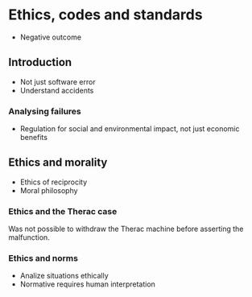 # Ethics, codes and standards
- Negative outcome

## Introduction
- Not just software error
- Understand accidents

### Analysing failures
- Regulation for social and environmental impact, not just economic benefits

## Ethics and morality
- Ethics of reciprocity
- Moral philosophy

### Ethics and the Therac case
Was not possible to withdraw the Therac machine before asserting the malfunction.

### Ethics and norms
- Analize situations ethically
- Normative requires human interpretation
